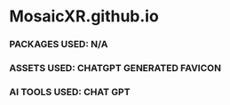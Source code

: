 # MosaicXR.github.io

### PACKAGES USED: N/A

### ASSETS USED: CHATGPT GENERATED FAVICON

### AI TOOLS USED: CHAT GPT

